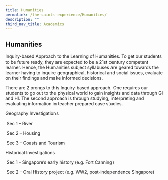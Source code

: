 ```yaml
---
title: Humanities
permalink: /the-saints-experience/Humanities/
description: ""
third_nav_title: Academics
---
```

## Humanities

Inquiry-based Approach to the Learning of Humanities. To get our students to be future ready, they are expected to be a 21st century competent learner. Hence, the Humanities subject syllabuses are geared towards the learner having to inquire geographical, historical and social issues, evaluate on their findings and make informed decisions.   

  

There are 2 prongs to this Inquiry-based approach. One requires our students to go out to the physical world to gain insights and data through GI and HI. The second approach is through studying, interpreting and evaluating information in teacher prepared case studies.   

  

Geography Investigations 

 Sec 1 – River 

 Sec 2 – Housing 

 Sec 3 – Coasts and Tourism   

  

Historical Investigations 

 Sec 1 – Singapore’s early history (e.g. Fort Canning) 

 Sec 2 – Oral History project (e.g. WW2, post-independence Singapore)